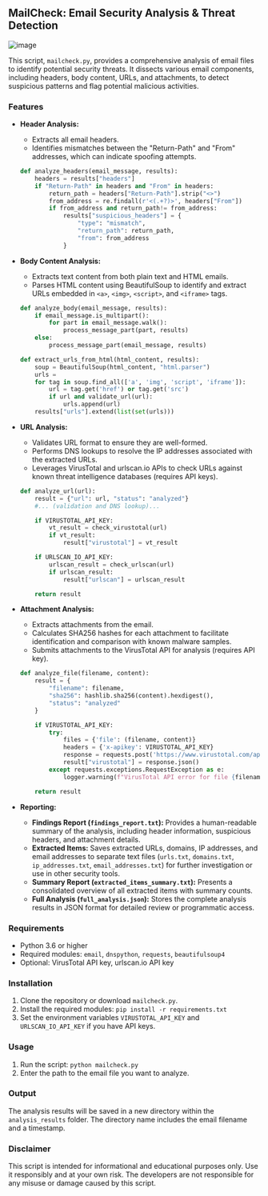 ## MailCheck: Email Security Analysis & Threat Detection


![image](https://github.com/user-attachments/assets/12e7f538-0603-422b-96e5-151e7232d351)

This script, `mailcheck.py`, provides a comprehensive analysis of email files to identify potential security threats. It dissects various email components, including headers, body content, URLs, and attachments, to detect suspicious patterns and flag potential malicious activities.

### Features

* **Header Analysis:**  
    * Extracts all email headers.
    * Identifies mismatches between the "Return-Path" and "From" addresses, which can indicate spoofing attempts.

    ```python
    def analyze_headers(email_message, results):
        headers = results["headers"]
        if "Return-Path" in headers and "From" in headers:
            return_path = headers["Return-Path"].strip("<>")
            from_address = re.findall(r'<(.+?)>', headers["From"])
            if from_address and return_path!= from_address:
                results["suspicious_headers"] = {
                    "type": "mismatch",
                    "return_path": return_path,
                    "from": from_address
                }
    ```

* **Body Content Analysis:** 
    * Extracts text content from both plain text and HTML emails.
    * Parses HTML content using BeautifulSoup to identify and extract URLs embedded in `<a>`, `<img>`, `<script>`, and `<iframe>` tags.

    ```python
    def analyze_body(email_message, results):
        if email_message.is_multipart():
            for part in email_message.walk():
                process_message_part(part, results)
        else:
            process_message_part(email_message, results)

    def extract_urls_from_html(html_content, results):
        soup = BeautifulSoup(html_content, "html.parser")
        urls =
        for tag in soup.find_all(['a', 'img', 'script', 'iframe']):
            url = tag.get('href') or tag.get('src')
            if url and validate_url(url):
                urls.append(url)
        results["urls"].extend(list(set(urls)))
    ```

* **URL Analysis:** 
    * Validates URL format to ensure they are well-formed.
    * Performs DNS lookups to resolve the IP addresses associated with the extracted URLs.
    * Leverages VirusTotal and urlscan.io APIs to check URLs against known threat intelligence databases (requires API keys).

    ```python
    def analyze_url(url):
        result = {"url": url, "status": "analyzed"}
        #... (validation and DNS lookup)...

        if VIRUSTOTAL_API_KEY:
            vt_result = check_virustotal(url)
            if vt_result:
                result["virustotal"] = vt_result

        if URLSCAN_IO_API_KEY:
            urlscan_result = check_urlscan(url)
            if urlscan_result:
                result["urlscan"] = urlscan_result

        return result
    ```

* **Attachment Analysis:** 
    * Extracts attachments from the email.
    * Calculates SHA256 hashes for each attachment to facilitate identification and comparison with known malware samples.
    * Submits attachments to the VirusTotal API for analysis (requires API key).

    ```python
    def analyze_file(filename, content):
        result = {
            "filename": filename,
            "sha256": hashlib.sha256(content).hexdigest(),
            "status": "analyzed"
        }

        if VIRUSTOTAL_API_KEY:
            try:
                files = {'file': (filename, content)}
                headers = {'x-apikey': VIRUSTOTAL_API_KEY}
                response = requests.post('https://www.virustotal.com/api/v3/files', files=files, headers=headers, timeout=TIMEOUT)
                result["virustotal"] = response.json()
            except requests.exceptions.RequestException as e:
                logger.warning(f"VirusTotal API error for file {filename}: {str(e)}")

        return result
    ```

* **Reporting:**
    * **Findings Report (`findings_report.txt`):** Provides a human-readable summary of the analysis, including header information, suspicious headers, and attachment details.
    * **Extracted Items:** Saves extracted URLs, domains, IP addresses, and email addresses to separate text files (`urls.txt`, `domains.txt`, `ip_addresses.txt`, `email_addresses.txt`) for further investigation or use in other security tools.
    * **Summary Report (`extracted_items_summary.txt`):**  Presents a consolidated overview of all extracted items with summary counts.
    * **Full Analysis (`full_analysis.json`):** Stores the complete analysis results in JSON format for detailed review or programmatic access.


### Requirements

* Python 3.6 or higher
* Required modules: `email`, `dnspython`, `requests`, `beautifulsoup4`
* Optional: VirusTotal API key, urlscan.io API key

### Installation

1. Clone the repository or download `mailcheck.py`.
2. Install the required modules: `pip install -r requirements.txt`
3. Set the environment variables `VIRUSTOTAL_API_KEY` and `URLSCAN_IO_API_KEY` if you have API keys.

### Usage

1. Run the script: `python mailcheck.py`
2. Enter the path to the email file you want to analyze.

### Output

The analysis results will be saved in a new directory within the `analysis_results` folder. The directory name includes the email filename and a timestamp.

### Disclaimer

This script is intended for informational and educational purposes only. Use it responsibly and at your own risk. The developers are not responsible for any misuse or damage caused by this script.

